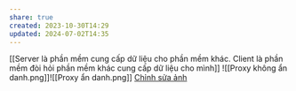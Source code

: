 ```yaml
---
share: true
created: 2023-10-30T14:29
updated: 2024-07-02T14:35
---
```

[[Server là phần mềm cung cấp dữ liệu cho phần mềm khác. Client là phần mềm đòi hỏi phần mềm khác cung cấp dữ liệu cho mình]]
![[Proxy không ẩn danh.png]]![[Proxy ẩn danh.png]]
[Chỉnh sửa ảnh](https://excalidraw.com/#room=ec7cc710214023c06b29,qx0qBHz9z0NRygjLrrTetQ)